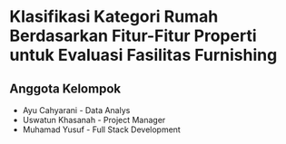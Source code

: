 # Klasifikasi Kategori Rumah Berdasarkan Fitur-Fitur Properti untuk Evaluasi Fasilitas Furnishing

## Anggota Kelompok
- Ayu Cahyarani - Data Analys
- Uswatun Khasanah - Project Manager
- Muhamad Yusuf - Full Stack Development
